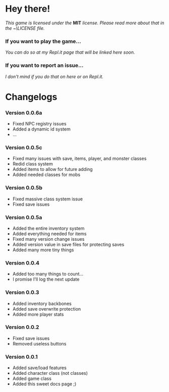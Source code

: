 # Hey there!
*This game is licensed under the* **MIT** *license. Please read more about that in the ~\LICENSE file.*

### If you want to play the game...
*You can do so at my Repl.it page that will be linked here soon.*

### If you want to report an issue...
*I don't mind if you do that on here or on Repl.it.*

# Changelogs
### Version 0.0.6a
- Fixed NPC registry issues
- Added a dynamic id system
- ...

### Version 0.0.5c
- Fixed many issues with save, items, player, and monster classes
- Redid class system
- Added items to allow for future adding
- Added needed classes for mobs

### Version 0.0.5b
- Fixed massive class system issue
- Fixed save issues

### Version 0.0.5a
- Added the entire inventory system
- Added everything needed for items
- Fixed many version change issues
- Added version value in save files for protecting saves
- Added many more tiny things

### Version 0.0.4
- Added too many things to count... 
- I promise I'll log the next update

### Version 0.0.3
- Added inventory backbones
- Added save overwrite protection
- Added more player stats

### Version 0.0.2
- Fixed save issues
- Removed useless buttons

### Version 0.0.1
- Added save/load features
- Added character class (not classes)
- Added game class
- Added this sweet docs page ;)